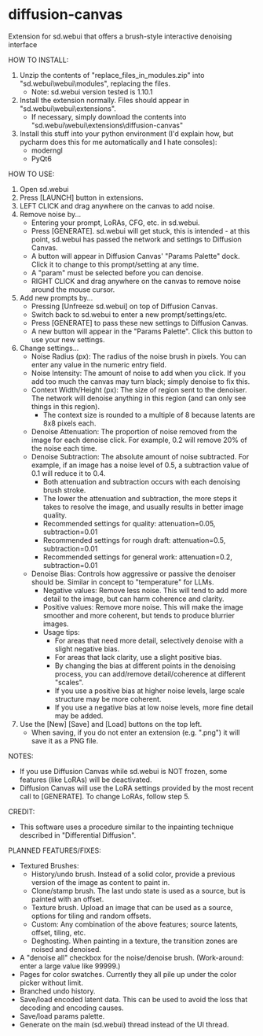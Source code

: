 # diffusion-canvas
Extension for sd.webui that offers a brush-style interactive denoising interface

HOW TO INSTALL:

1. Unzip the contents of "replace_files_in_modules.zip" into "sd.webui\webui\modules", replacing the files.
   - Note: sd.webui version tested is 1.10.1
2. Install the extension normally. Files should appear in "sd.webui\webui\extensions".
   - If necessary, simply download the contents into "sd.webui\webui\extensions\diffusion-canvas"
3. Install this stuff into your python environment (I'd explain how, but pycharm does this for me automatically and I hate consoles):
   - moderngl
   - PyQt6

HOW TO USE:

1. Open sd.webui
2. Press [LAUNCH] button in extensions.
3. LEFT CLICK and drag anywhere on the canvas to add noise.
4. Remove noise by...
   - Entering your prompt, LoRAs, CFG, etc. in sd.webui.
   - Press [GENERATE]. sd.webui will get stuck, this is intended - at this point, sd.webui has passed the network and settings to Diffusion Canvas.
   - A button will appear in Diffusion Canvas' "Params Palette" dock. Click it to change to this prompt/setting at any time.
   - A "param" must be selected before you can denoise.
   - RIGHT CLICK and drag anywhere on the canvas to remove noise around the mouse cursor.
5. Add new prompts by...
   - Pressing [Unfreeze sd.webui] on top of Diffusion Canvas.
   - Switch back to sd.webui to enter a new prompt/settings/etc.
   - Press [GENERATE] to pass these new settings to Diffusion Canvas.
   - A new button will appear in the "Params Palette". Click this button to use your new settings.
6. Change settings...
   - Noise Radius (px): The radius of the noise brush in pixels. You can enter any value in the numeric entry field.
   - Noise Intensity: The amount of noise to add when you click. If you add too much the canvas may turn black; simply denoise to fix this.
   - Context Width/Height (px): The size of region sent to the denoiser. The network will denoise anything in this region (and can only see things in this region).
     - The context size is rounded to a multiple of 8 because latents are 8x8 pixels each.
   - Denoise Attenuation: The proportion of noise removed from the image for each denoise click. For example, 0.2 will remove 20% of the noise each time.
   - Denoise Subtraction: The absolute amount of noise subtracted. For example, if an image has a noise level of 0.5, a subtraction value of 0.1 will reduce it to 0.4.
     - Both attenuation and subtraction occurs with each denoising brush stroke.
     - The lower the attenuation and subtraction, the more steps it takes to resolve the image, and usually results in better image quality.
     - Recommended settings for quality: attenuation=0.05, subtraction=0.01
     - Recommended settings for rough draft: attenuation=0.5, subtraction=0.01
     - Recommended settings for general work: attenuation=0.2, subtraction=0.01
   - Denoise Bias: Controls how aggressive or passive the denoiser should be. Similar in concept to "temperature" for LLMs.
     - Negative values: Remove less noise. This will tend to add more detail to the image, but can harm coherence and clarity.
     - Positive values: Remove more noise. This will make the image smoother and more coherent, but tends to produce blurrier images.
     - Usage tips:
       - For areas that need more detail, selectively denoise with a slight negative bias.
       - For areas that lack clarity, use a slight positive bias.
       - By changing the bias at different points in the denoising process, you can add/remove detail/coherence at different "scales".
       - If you use a positive bias at higher noise levels, large scale structure may be more coherent.
       - If you use a negative bias at low noise levels, more fine detail may be added.
7. Use the [New] [Save] and [Load] buttons on the top left.
   - When saving, if you do not enter an extension (e.g. ".png") it will save it as a PNG file.

NOTES: 
- If you use Diffusion Canvas while sd.webui is NOT frozen, some features (like LoRAs) will be deactivated.
- Diffusion Canvas will use the LoRA settings provided by the most recent call to [GENERATE]. To change LoRAs, follow step 5.

CREDIT:
- This software uses a procedure similar to the inpainting technique described in "Differential Diffusion".

PLANNED FEATURES/FIXES:

- Textured Brushes:
  - History/undo brush. Instead of a solid color, provide a previous version of the image as content to paint in.
  - Clone/stamp brush. The last undo state is used as a source, but is painted with an offset.
  - Texture brush. Upload an image that can be used as a source, options for tiling and random offsets.
  - Custom: Any combination of the above features; source latents, offset, tiling, etc.
  - Deghosting. When painting in a texture, the transition zones are noised and denoised.
- A "denoise all" checkbox for the noise/denoise brush. (Work-around: enter a large value like 99999.)
- Pages for color swatches. Currently they all pile up under the color picker without limit. 
- Branched undo history.
- Save/load encoded latent data. This can be used to avoid the loss that decoding and encoding causes.
- Save/load params palette.
- Generate on the main (sd.webui) thread instead of the UI thread.
